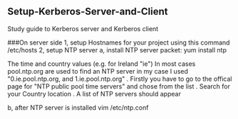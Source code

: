## Setup-Kerberos-Server-and-Client
Study guide to Kerberos server and Kerberos client

###On server side
1, setup Hostnames for your project using this command
/etc/hosts
2, setup NTP server 
  a, install NTP server packet:
    yum install ntp
    
  The time and country values (e.g. for Ireland "ie")
  In most cases pool.ntp.org are used to find an NTP server
  in my case I used "0.ie.pool.ntp.org, and 1.ie.pool.ntp.org"
    . Firstly you have to go to the offical page for "NTP public pool time servers" and chose from the list
    . Search for your Country location 
    . A list of NTP servers should appear
    
    
    
  b, after NTP server is installed
    vim /etc/ntp.conf
    

